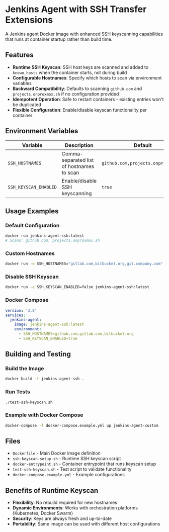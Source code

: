 # Jenkins Agent with SSH Transfer Extensions

A Jenkins agent Docker image with enhanced SSH keyscanning capabilities that runs at container startup rather than build time.

## Features

- **Runtime SSH Keyscan**: SSH host keys are scanned and added to `known_hosts` when the container starts, not during build
- **Configurable Hostnames**: Specify which hosts to scan via environment variables
- **Backward Compatibility**: Defaults to scanning `github.com` and `projects.onproxmox.sh` if no configuration provided
- **Idempotent Operation**: Safe to restart containers - existing entries won't be duplicated
- **Flexible Configuration**: Enable/disable keyscan functionality per container

## Environment Variables

| Variable | Description | Default |
|----------|-------------|---------|
| `SSH_HOSTNAMES` | Comma-separated list of hostnames to scan | `github.com,projects.onproxmox.sh` |
| `SSH_KEYSCAN_ENABLED` | Enable/disable SSH keyscanning | `true` |

## Usage Examples

### Default Configuration
```bash
docker run jenkins-agent-ssh:latest
# Scans: github.com, projects.onproxmox.sh
```

### Custom Hostnames
```bash
docker run -e SSH_HOSTNAMES="gitlab.com,bitbucket.org,git.company.com" jenkins-agent-ssh:latest
```

### Disable SSH Keyscan
```bash
docker run -e SSH_KEYSCAN_ENABLED=false jenkins-agent-ssh:latest
```

### Docker Compose
```yaml
version: '3.8'
services:
  jenkins-agent:
    image: jenkins-agent-ssh:latest
    environment:
      - SSH_HOSTNAMES=github.com,gitlab.com,bitbucket.org
      - SSH_KEYSCAN_ENABLED=true
```

## Building and Testing

### Build the Image
```bash
docker build -t jenkins-agent-ssh .
```

### Run Tests
```bash
./test-ssh-keyscan.sh
```

### Example with Docker Compose
```bash
docker-compose -f docker-compose.example.yml up jenkins-agent-custom
```

## Files

- `Dockerfile` - Main Docker image definition
- `ssh-keyscan-setup.sh` - Runtime SSH keyscan script
- `docker-entrypoint.sh` - Container entrypoint that runs keyscan setup
- `test-ssh-keyscan.sh` - Test script to validate functionality
- `docker-compose.example.yml` - Example configurations

## Benefits of Runtime Keyscan

- **Flexibility**: No rebuild required for new hostnames
- **Dynamic Environments**: Works with orchestration platforms (Kubernetes, Docker Swarm)
- **Security**: Keys are always fresh and up-to-date
- **Portability**: Same image can be used with different host configurations